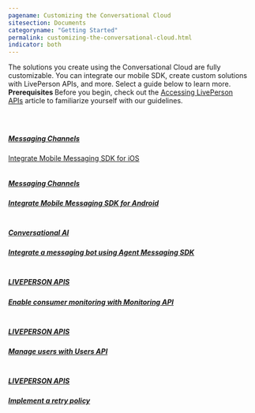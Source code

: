 ```yaml
---
pagename: Customizing the Conversational Cloud
sitesection: Documents
categoryname: "Getting Started"
permalink: customizing-the-conversational-cloud.html
indicator: both
---
```


<div class="lp-container">
    <div class="header-paragraph" >
   The solutions you create using the Conversational Cloud are fully customizable. You can integrate our mobile SDK, create custom solutions with LivePerson APIs, and more. Select a guide below to learn more.
            </div>
</div>
<div class="container-note">
    <div class="important" style="width:91%">
        <b> Prerequisites </b>  Before you begin, check out the <a  href="/api-guidelines-accessing-liveperson-apis.html" alt="Start free trial">Accessing LivePerson APIs</a> article to familiarize yourself with our guidelines.
    </div>
</div>

<div class="card-container" style="margin-top:40px;">
        <a class="welcome-card" href="/mobile-app-messaging-sdk-for-ios-overview.html">
        <img class="container-image" src="img/ic_FB.svg" alt="" />
        <h5 class="getstarted-title">Messaging Channels</h5>
        <p class="getstarted-content ">Integrate Mobile Messaging SDK for iOS </p>
        </a>
        <a class="welcome-card" href="/mobile-app-messaging-sdk-for-android-overview.html">
        <img class="container-image" src="img/ic_FB.svg" alt="" />
        <h5 class="getstarted-title">Messaging Channels </h5>
        <h5 class="getstarted-content ">Integrate Mobile Messaging SDK for Android</h5>
        </a>
        <a class="welcome-card" href="/messaging-agent-sdk-overview.html">
        <img class="container-image" src="img/ic_robot.svg" alt="" />
        <h5 class="getstarted-title">Conversational AI</h5>
        <h5 class="getstarted-content ">Integrate a messaging bot using Agent Messaging SDK</h5>
        </a>
        <a class="welcome-card" href="/monitoring-api-overview.html">
        <img class="container-image" src="img/ic_APIs.svg" alt="" />
        <h5 class="getstarted-title">LIVEPERSON APIS</h5>
        <h5 class="getstarted-content ">Enable consumer monitoring with Monitoring API </h5>
        </a>
        <a class="welcome-card" href="/users-api-overview.html">
        <img class="container-image" src="img/ic_APIs.svg" alt="" />
        <h5 class="getstarted-title">LIVEPERSON APIS</h5>
        <h5 class="getstarted-content ">Manage users with Users API </h5>
        </a>
        <a class="welcome-card"  href="/api-guidelines-retry-policy-recommendations.html">
        <img class="container-image" src="img/ic_APIs.svg" alt="" />
        <h5 class="getstarted-title">LIVEPERSON APIS</h5>
        <h5 class="getstarted-content ">Implement a retry policy </h5>
        </a>
</div>
